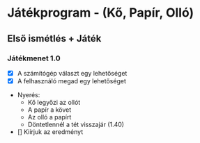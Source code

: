 # Játékprogram - (Kő, Papír, Olló)
## Első ismétlés + Játék

### Játékmenet 1.0
- [x] A számítógép választ egy lehetőséget
- [x] A felhasználó megad egy lehetőséget
 - Nyerés:
    - Kő legyőzi az ollót
    - A papír a követ
    - Az olló a papírt
    - Döntetlennél a tét visszajár (1.40)
 - [] Kiírjuk az eredményt
